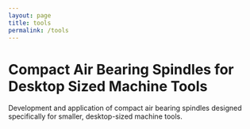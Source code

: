 ```yaml
---
layout: page
title: tools
permalink: /tools
---
```


# Compact Air Bearing Spindles for Desktop Sized Machine Tools 

Development and application of compact air bearing spindles designed specifically for smaller, desktop-sized machine tools.

